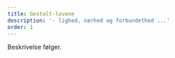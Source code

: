 ```yaml
---
title: Gestalt-lovene
description: '- lighed, nærhed og forbundethed ...'
order: 1
---
```

Beskrivelse følger.
